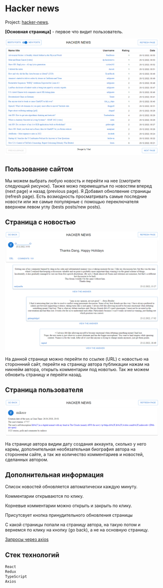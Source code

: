 # Hacker news

Project: [hacker-news](https://vladzinovev.github.io/practice-hacker_news/).

**[Основная страница]** - первое что видит пользователь.

![LANDING](docs/1.PNG)

## Пользование сайтом

Мы можем выбрать любую новость и перейти на нее (смотрите следующий рисунок).
Также можо перемещатья по новостям вперед (next page) и назад (previous page). Я Добавил обнолвение страницы (refresh page).
Есть возмодность просматривать самые последние новости или же самые популярные с помощью переключателя вверхнем левом углу (bests posts/new posts).

## Страница с новостью

![LANDING](docs/2.PNG)

На данной странице можно перейти по ссылке (URL) с новостью на стороннний сайт, перейти на страницу автора публикации нажам на никнейм автора, открыть комментарии под новотью. Так же можем обновить страницу и перейти назад.

## Страница пользователя

![LANDING](docs/3.PNG)

На странице автора видим дату создания аккаунта, сколько у него кармы, дополнительная необязательная биография автора на стороннем сайте, а так же количество комментариев и новостей, сделанных автором.

## Дополнительная информация

Список новостей обновляется автоматически каждую минуту.

Комментарии открываются по клику.

Корневые комментарии можно открыть и закрыть по клику.

Присутсвует кнопка принудительного обновления страницы

С какой страницы попали на страницу автора, на такую потом и вернемся по клику на кнопку (go back), а не на основную страницу.

[Запросы через axios](https://github.com/HackerNews/API)

## Стек технологий

```
React
Redux
TypeScript
Axios
```
